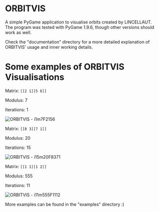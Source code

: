 # ORBITVIS
A simple PyGame application to visualise orbits created by LINCELLAUT.
The program was tested with PyGame 1.9.6, though other versions should work as well.

Check the "documentation" directory for a more detailed explanation of ORBITVIS' usage and inner working details.

# Some examples of ORBITVIS Visualisations
Matrix: `[[2 1][5 6]]`

Modulus: 7

Iterations: 1

![ORBITVIS - i1m7F2156](https://user-images.githubusercontent.com/31392083/172000181-f286dd5d-ed0a-4558-9a39-80981f7e8bb1.png)

Matrix: `[[8 3][7 1]]`

Modulus: 20

Iterations: 15

![ORBITVIS - i15m20F8371](https://user-images.githubusercontent.com/31392083/172000190-5796bb7b-9385-47dd-9815-e2917c189607.png)

Matrix: `[[1 1][1 2]]`


Modulus: 555

Iterations: 11

![ORBITVIS - i11m555F1112](https://user-images.githubusercontent.com/31392083/172000192-1c7800b6-3cea-434c-83c1-2532ff0c55d4.png)

More examples can be found in the "examples" directory :)
